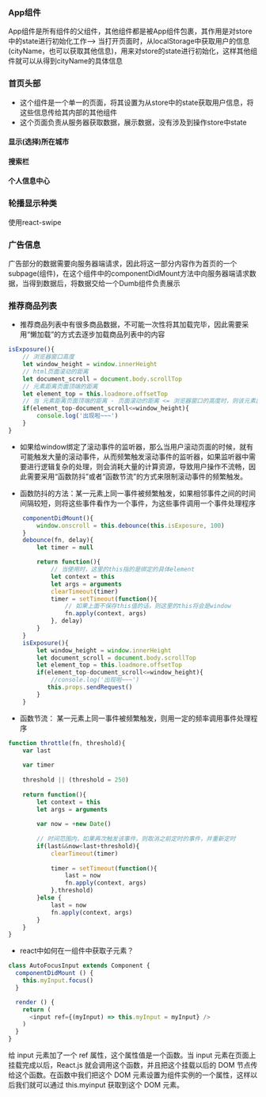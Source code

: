 ### App组件

App组件是所有组件的父组件，其他组件都是被App组件包裹，其作用是对store中的state进行初始化工作--> 当打开页面时，从localStorage中获取用户的信息(cityName，也可以获取其他信息)，用来对store的state进行初始化，这样其他组件就可以从得到cityName的具体信息


### 首页头部

* 这个组件是一个单一的页面，将其设置为从store中的state获取用户信息，将这些信息传给其内部的其他组件
* 这个页面负责从服务器获取数据，展示数据，没有涉及到操作store中state

#### 显示(选择)所在城市

#### 搜索栏

#### 个人信息中心


### 轮播显示种类

使用react-swipe

### 广告信息

广告部分的数据需要向服务器端请求，因此将这一部分内容作为首页的一个subpage(组件)，在这个组件中的componentDidMount方法中向服务器端请求数据，当得到数据后，将数据交给一个Dumb组件负责展示

### 推荐商品列表

* 推荐商品列表中有很多商品数据，不可能一次性将其加载完毕，因此需要采用“懒加载”的方式去逐步加载商品列表中的内容

```javascript
isExposure(){
    // 浏览器窗口高度
    let window_height = window.innerHeight
    // html页面滚动的距离
    let document_scroll = document.body.scrollTop
    // 元素距离页面顶端的距离
    let element_top = this.loadmore.offsetTop
    // 当 元素距离页面顶端的距离 - 页面滚动的距离 <= 浏览器窗口的高度时，则该元素出现在浏览器窗口之中
    if(element_top-document_scroll<=window_height){
        console.log('出现啦~~~')
    }
}
```

* 如果给window绑定了滚动事件的监听器，那么当用户滚动页面的时候，就有可能触发大量的滚动事件，从而频繁触发滚动事件的监听器，如果监听器中需要进行逻辑复杂的处理，则会消耗大量的计算资源，导致用户操作不流畅，因此需要采用“函数防抖”或者“函数节流”的方式来限制滚动事件的频繁触发。

* 函数防抖的方法：某一元素上同一事件被频繁触发，如果相邻事件之间的时间间隔较短，则将这些事件看作为一个事件，为这些事件调用一个事件处理程序

```javascript
    componentDidMount(){
        window.onscroll = this.debounce(this.isExposure, 100)
    }
    debounce(fn, delay){
        let timer = null

        return function(){
            // 当使用时，这里的this指的是绑定的具体element     
            let context = this
            let args = arguments
            clearTimeout(timer)
            timer = setTimeout(function(){
                // 如果上面不保存this值的话，则这里的this将会是window
                fn.apply(context, args)
            }, delay)
        }
    }
    isExposure(){
        let window_height = window.innerHeight
        let document_scroll = document.body.scrollTop
        let element_top = this.loadmore.offsetTop
        if(element_top-document_scroll<=window_height){
            //console.log('出现啦~~~')
           this.props.sendRequest()
        }
    }
```

* 函数节流： 某一元素上同一事件被频繁触发，则用一定的频率调用事件处理程序

```javascript
function throttle(fn, threshold){
    var last
    
    var timer
    
    threshold || (threshold = 250)
    
    return function(){
        let context = this
        let args = arguments
        
        var now = +new Date()
        
        // 时间范围内，如果再次触发该事件，则取消之前定时的事件，并重新定时
        if(last&&now<last+threshold){
            clearTimeout(timer)
            
            timer = setTimeout(function(){
                last = now
                fn.apply(context, args)
            },threshold)
        }else {
            last = now
            fn.apply(context, args)
        }
    }
}
```


* react中如何在一组件中获取子元素？

```javascript
class AutoFocusInput extends Component {
  componentDidMount () {
    this.myInput.focus()
  }

  render () {
    return (
      <input ref={(myInput) => this.myInput = myInput} />
    )
  }
}
```

给 input 元素加了一个 ref 属性，这个属性值是一个函数。当 input 元素在页面上挂载完成以后，React.js 就会调用这个函数，并且把这个挂载以后的 DOM 节点传给这个函数。在函数中我们把这个 DOM 元素设置为组件实例的一个属性，这样以后我们就可以通过 this.myinput 获取到这个 DOM 元素。

